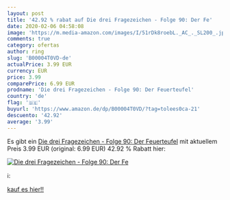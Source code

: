 ```yaml
---
layout: post
title: '42.92 % rabat auf Die drei Fragezeichen - Folge 90: Der Fe'
date: 2020-02-06 04:58:08
image: 'https://m.media-amazon.com/images/I/51rDk8roebL._AC_._SL200_.jpg'
comments: true
category: ofertas
author: ring
slug: 'B00004T0VD-de'
actualPrice: 3.99 EUR
currency: EUR
price: 3.99
comparePrice: 6.99 EUR
prodname: 'Die drei Fragezeichen - Folge 90: Der Feuerteufel'
country: 'de'
flag: '🇩🇪'
buyurl: 'https://www.amazon.de/dp/B00004T0VD/?tag=tolees0ca-21'
descuento: '42.92'
average: '3.99'
---
```


Es gibt ein [Die drei Fragezeichen - Folge 90: Der Feuerteufel](https://www.amazon.de/dp/B00004T0VD/?tag=tolees0ca-21) mit aktuellem Preis 3.99 EUR (original: 6.99 EUR) 42.92 % Rabatt hier:

[![Die drei Fragezeichen - Folge 90: Der Fe](https://m.media-amazon.com/images/I/51rDk8roebL._AC_._SL200_.jpg)](https://www.amazon.de/dp/B00004T0VD/?tag=tolees0ca-21)

ℹ️:


[kauf es hier!!](https://www.amazon.de/dp/B00004T0VD/?tag=tolees0ca-21)
